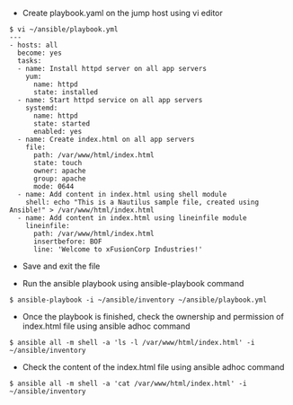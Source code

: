 - Create playbook.yaml on the jump host using vi editor
```
$ vi ~/ansible/playbook.yml
---
- hosts: all
  become: yes
  tasks:
  - name: Install httpd server on all app servers
    yum:
      name: httpd
      state: installed
  - name: Start httpd service on all app servers
    systemd:
      name: httpd
      state: started
      enabled: yes
  - name: Create index.html on all app servers
    file:
      path: /var/www/html/index.html
      state: touch
      owner: apache
      group: apache
      mode: 0644
  - name: Add content in index.html using shell module
    shell: echo "This is a Nautilus sample file, created using Ansible!" > /var/www/html/index.html
  - name: Add content in index.html using lineinfile module
    lineinfile:
      path: /var/www/html/index.html
      insertbefore: BOF
      line: 'Welcome to xFusionCorp Industries!'
```
- Save and exit the file

- Run the ansible playbook using ansible-playbook command
```
$ ansible-playbook -i ~/ansible/inventory ~/ansible/playbook.yml
```

- Once the playbook is finished, check the ownership and permission of index.html file using ansible adhoc command
```
$ ansible all -m shell -a 'ls -l /var/www/html/index.html' -i ~/ansible/inventory 
```

- Check the content of the index.html file using ansible adhoc command
```
$ ansible all -m shell -a 'cat /var/www/html/index.html' -i ~/ansible/inventory
```